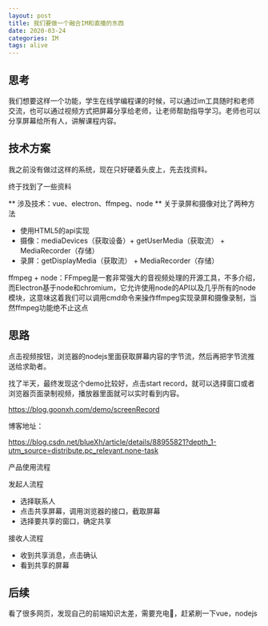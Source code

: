 ```yaml
---
layout: post
title: 我们要做一个融合IM和直播的东西
date: 2020-03-24
categories: IM 
tags: alive
---
```


## 思考

我们想要这样一个功能，学生在线学编程课的时候，可以通过im工具随时和老师交流，也可以通过视频方式把屏幕分享给老师，让老师帮助指导学习。老师也可以分享屏幕给所有人，讲解课程内容。

## 技术方案

我之前没有做过这样的系统，现在只好硬着头皮上，先去找资料。


终于找到了一些资料

** 涉及技术：vue、electron、ffmpeg、node **
关于录屏和摄像对比了两种方法


-  使用HTML5的api实现
 - 摄像：mediaDevices（获取设备）+ getUserMedia（获取流） + MediaRecorder（存储）
 - 录屏：getDisplayMedia（获取流） + MediaRecorder（存储）


ffmpeg + node：FFmpeg是一套非常强大的音视频处理的开源工具，不多介绍，而Electron基于node和chromium，它允许使用node的API以及几乎所有的node模块，这意味这着我们可以调用cmd命令来操作ffmpeg实现录屏和摄像录制，当然ffmpeg功能绝不止这点

## 思路

点击视频按钮，浏览器的nodejs里面获取屏幕内容的字节流，然后再把字节流推送给求助者。

找了半天，最终发现这个demo比较好，点击start record，就可以选择窗口或者浏览器页面录制视频，播放器里面就可以实时看到内容。

https://blog.goonxh.com/demo/screenRecord

博客地址：

https://blog.csdn.net/blueXh/article/details/88955821?depth_1-utm_source=distribute.pc_relevant.none-task

产品使用流程

发起人流程

- 选择联系人
- 点击共享屏幕，调用浏览器的接口，截取屏幕
- 选择要共享的窗口，确定共享

接收人流程

- 收到共享消息，点击确认
- 看到共享的屏幕


##  后续

看了很多网页，发现自己的前端知识太差，需要充电🔋，赶紧刷一下vue，nodejs